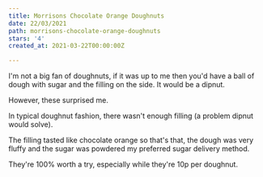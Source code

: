 ```yaml
---
title: Morrisons Chocolate Orange Doughnuts
date: 22/03/2021
path: morrisons-chocolate-orange-doughnuts
stars: '4'
created_at: 2021-03-22T00:00:00Z

---
```

I'm not a big fan of doughnuts, if it was up to me then you'd have a ball of dough with sugar and the filling on the side. It would be a dipnut.

However, these surprised me.

In typical doughnut fashion, there wasn't enough filling (a problem dipnut would solve).

The filling tasted like chocolate orange so that's that, the dough was very fluffy and the sugar was powdered my preferred sugar delivery method.

They're 100% worth a try, especially while they're 10p per doughnut.